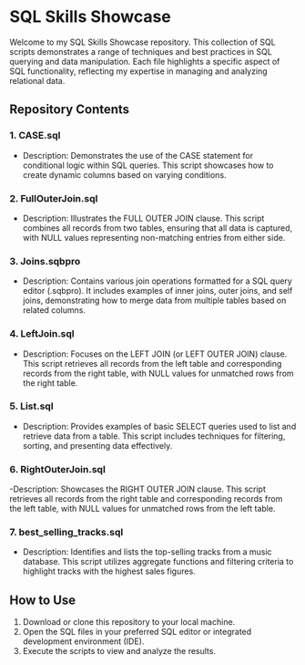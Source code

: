 # SQL Skills Showcase
Welcome to my SQL Skills Showcase repository. This collection of SQL scripts demonstrates a range of techniques and best practices in SQL querying and data manipulation. Each file highlights a specific aspect of SQL functionality, reflecting my expertise in managing and analyzing relational data.

## Repository Contents
### 1. CASE.sql
- Description: Demonstrates the use of the CASE statement for conditional logic within SQL queries. This script showcases how to create dynamic columns based on varying conditions.
### 2. FullOuterJoin.sql
- Description: Illustrates the FULL OUTER JOIN clause. This script combines all records from two tables, ensuring that all data is captured, with NULL values representing non-matching entries from either side.
### 3. Joins.sqbpro
- Description: Contains various join operations formatted for a SQL query editor (.sqbpro). It includes examples of inner joins, outer joins, and self joins, demonstrating how to merge data from multiple tables based on related columns.
### 4. LeftJoin.sql
- Description: Focuses on the LEFT JOIN (or LEFT OUTER JOIN) clause. This script retrieves all records from the left table and corresponding records from the right table, with NULL values for unmatched rows from the right table.
### 5. List.sql
- Description: Provides examples of basic SELECT queries used to list and retrieve data from a table. This script includes techniques for filtering, sorting, and presenting data effectively.
### 6. RightOuterJoin.sql
-Description: Showcases the RIGHT OUTER JOIN clause. This script retrieves all records from the right table and corresponding records from the left table, with NULL values for unmatched rows from the left table.
### 7. best_selling_tracks.sql
- Description: Identifies and lists the top-selling tracks from a music database. This script utilizes aggregate functions and filtering criteria to highlight tracks with the highest sales figures.
## How to Use
1. Download or clone this repository to your local machine.
2. Open the SQL files in your preferred SQL editor or integrated development environment (IDE).
3. Execute the scripts to view and analyze the results.


